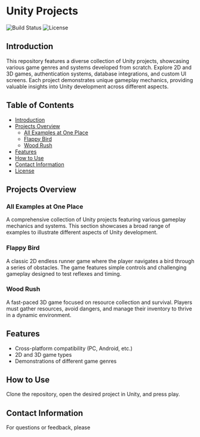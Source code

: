 


# Unity Projects
![Build Status](https://img.shields.io/badge/build-passing-brightgreen)
![License](https://img.shields.io/badge/license-MIT-blue)

## Introduction
This repository features a diverse collection of Unity projects, showcasing various game genres and systems developed from scratch. Explore 2D and 3D games, authentication systems, database integrations, and custom UI screens. Each project demonstrates unique gameplay mechanics, providing valuable insights into Unity development across different aspects.

## Table of Contents
- [Introduction](#introduction)
- [Projects Overview](#projects-overview)
  - [All Examples at One Place](#all-examples-at-one-place)
  - [Flappy Bird](#flappy-bird)
  - [Wood Rush](#wood-rush)
- [Features](#features)
- [How to Use](#how-to-use)
- [Contact Information](#contact-information)
- [License](#license)

## Projects Overview

### All Examples at One Place
A comprehensive collection of Unity projects featuring various gameplay mechanics and systems. This section showcases a broad range of examples to illustrate different aspects of Unity development.

### Flappy Bird
A classic 2D endless runner game where the player navigates a bird through a series of obstacles. The game features simple controls and challenging gameplay designed to test reflexes and timing.

### Wood Rush
A fast-paced 3D game focused on resource collection and survival. Players must gather resources, avoid dangers, and manage their inventory to thrive in a dynamic environment.

## Features
- Cross-platform compatibility (PC, Android, etc.)
- 2D and 3D game types
- Demonstrations of different game genres

## How to Use
Clone the repository, open the desired project in Unity, and press play.

## Contact Information
For questions or feedback, please
